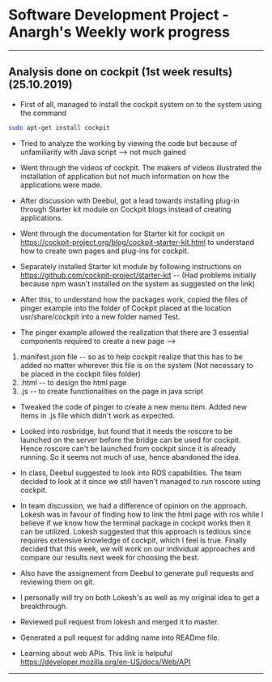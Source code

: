 # Software Development Project - Anargh's Weekly work progress
-----------------------------------------------------------------------------------------------
Analysis done on cockpit (1st week results) (25.10.2019)
-----------------------------------------------------------------------------------------------

* First of all, managed to install the cockpit system on to the system using the command
```bash
sudo apt-get install cockpit
```

* Tried to analyze the working by viewing the code but because of unfamiliarity with Java script --> not much gained

* Went through the videos of cockpit. The makers of videos illustrated the installation of application but not much information on how the applications were made.

* After discussion with Deebul, got a lead towards installing plug-in through Starter kit module on Cockpit blogs instead of creating applications.

* Went through the documentation for Starter kit for cockpit on https://cockpit-project.org/blog/cockpit-starter-kit.html to understand how to create own pages and plug-ins for cockpit.

* Separately installed Starter kit module by following instructions on https://github.com/cockpit-project/starter-kit
-- (Had problems  initially because npm wasn't installed on the system as suggested on the link)

* After this, to understand how the packages work, copied the files of pinger example into the folder of Cockpit placed at the location usr/share/cockpit into a new folder named Test.

* The pinger example allowed the realization that there are 3 essential components required to create a new page -->
1. manifest.json file -- so as to help cockpit realize that this has to be added no matter wherever this file is on the system (Not necessary to be placed in the cockpit files folder)
2. <plugin>.html -- to design the html page
3. <plugin>.js  -- to create functionalities on the page in java script

* Tweaked the code of pinger to create a new menu item. Added new items in .js file which didn't work as expected.

* Looked into rosbridge, but found that it needs the roscore to be launched on the server before the bridge can be used for cockpit. Hence roscore can't be launched from cockpit since it is already running. So it seems not much of use, hence abandoned the idea.

* In class, Deebul suggested to look into ROS capabilities. The team decided to look at it since we still haven't managed to run roscore using cockpit.

* In team discussion, we had a difference of opinion on the approach. Lokesh was in favour of finding how to link the html page with ros while I believe if we know how the terminal package in cockpit works then it can be utilized. Lokesh suggested that this approach is tedious since requires extensive knowledge of cockpit, which I feel is true. Finally decided that this week, we will work on our individual approaches and compare our results next week for choosing the best.

* Also have the assignement from Deebul to generate pull requests and reviewing them on git.

* I personally will try on both Lokesh's as well as my original idea to get a breakthrough.

* Reviewed pull request from lokesh and merged it to master.

* Generated a pull request for adding name into READme file.

* Learning about web APIs. This link is helpuful https://developer.mozilla.org/en-US/docs/Web/API

-------------------------------------------------------------------------------------------------
